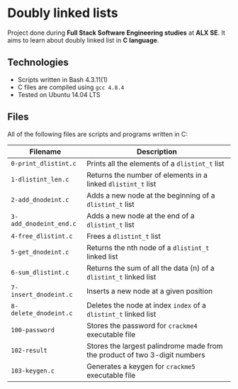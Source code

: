# Doubly linked lists

Project done during **Full Stack Software Engineering studies** at **ALX SE**. It aims to learn about doubly linked list in **C language**.

## Technologies
* Scripts written in Bash 4.3.11(1)
* C files are compiled using `gcc 4.8.4`
* Tested on Ubuntu 14.04 LTS

## Files
All of the following files are scripts and programs written in C:

| Filename | Description |
| -------- | ----------- |
| `0-print_dlistint.c` | Prints all the elements of a `dlistint_t` list |
| `1-dlistint_len.c` | Returns the number of elements in a linked `dlistint_t` list |
| `2-add_dnodeint.c` | Adds a new node at the beginning of a `dlistint_t` list |
| `3-add_dnodeint_end.c` | Adds a new node at the end of a `dlistint_t` list |
| `4-free_dlistint.c` | Frees a `dlistint_t` list |
| `5-get_dnodeint.c` | Returns the nth node of a `dlistint_t` linked list |
| `6-sum_dlistint.c` | Returns the sum of all the data (n) of a `dlistint_t` linked list |
| `7-insert_dnodeint.c` | Inserts a new node at a given position |
| `8-delete_dnodeint.c` | Deletes the node at index `index` of a `dlistint_t` linked list |
| `100-password` | Stores the password for `crackme4` executable file |
| `102-result` | Stores the largest palindrome made from the product of two 3-digit numbers |
| `103-keygen.c` | Generates a keygen for `crackme5` executable file |
